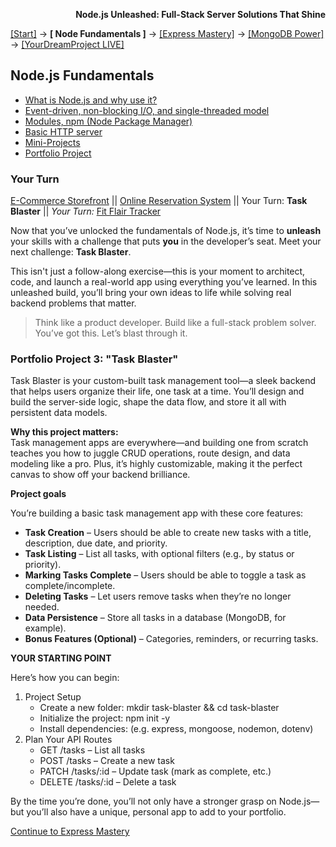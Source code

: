 **<p align="right">Node.js Unleashed: Full-Stack Server Solutions That Shine</p>**

[[Start]](../Introduction.md) → **[ Node Fundamentals ]** → [[Express Mastery]](../chapter-02/2-1.md) → [[MongoDB Power]](#mongodb) → [[YourDreamProject LIVE]](#project)

## Node.js Fundamentals
* [What is Node.js and why use it?](1-1.md)
* [Event-driven, non-blocking I/O, and single-threaded model](1-2.md)
* [Modules, npm (Node Package Manager)](1-3.md)
* [Basic HTTP server](1-4.md)
* [Mini-Projects](1-5.md)
* [Portfolio Project](#Portfolio-Project)

### Your Turn

[E-Commerce Storefront](1-6.md) || [Online Reservation System](1-6-2.md) || Your Turn: **Task Blaster** || *Your Turn:* [Fit Flair Tracker](1-6-4.md)

Now that you’ve unlocked the fundamentals of Node.js, it’s time to **unleash** your skills with a challenge that puts **you** in the developer’s seat. Meet your next challenge: **Task Blaster**.

This isn't just a follow-along exercise—this is your moment to architect, code, and launch a real-world app using everything you’ve learned. In this unleashed build, you’ll bring your own ideas to life while solving real backend problems that matter.

> Think like a product developer. Build like a full-stack problem solver. <br /> You’ve got this. Let’s blast through it.

### Portfolio Project 3: "Task Blaster"

Task Blaster is your custom-built task management tool—a sleek backend that helps users organize their life, one task at a time. You’ll design and build the server-side logic, shape the data flow, and store it all with persistent data models.

**Why this project matters:**<br />
Task management apps are everywhere—and building one from scratch teaches you how to juggle CRUD operations, route design, and data modeling like a pro. Plus, it’s highly customizable, making it the perfect canvas to show off your backend brilliance.

**Project goals**

You’re building a basic task management app with these core features:

- **Task Creation** – Users should be able to create new tasks with a title, description, due date, and priority.
- **Task Listing** – List all tasks, with optional filters (e.g., by status or priority).
- **Marking Tasks Complete** – Users should be able to toggle a task as complete/incomplete.
- **Deleting Tasks** – Let users remove tasks when they’re no longer needed.
- **Data Persistence** – Store all tasks in a database (MongoDB, for example).
- **Bonus Features (Optional)** – Categories, reminders, or recurring tasks.

**YOUR STARTING POINT**

Here’s how you can begin:

1. Project Setup
   - Create a new folder: mkdir task-blaster && cd task-blaster
   - Initialize the project: npm init -y
   - Install dependencies: (e.g. express, mongoose, nodemon, dotenv)
2. Plan Your API Routes
   - GET /tasks – List all tasks
   - POST /tasks – Create a new task
   - PATCH /tasks/:id – Update task (mark as complete, etc.)
   - DELETE /tasks/:id – Delete a task
        
By the time you’re done, you’ll not only have a stronger grasp on Node.js—but you’ll also have a unique, personal app to add to your portfolio.

[Continue to Express Mastery](../chapter-02/2-1.md)
